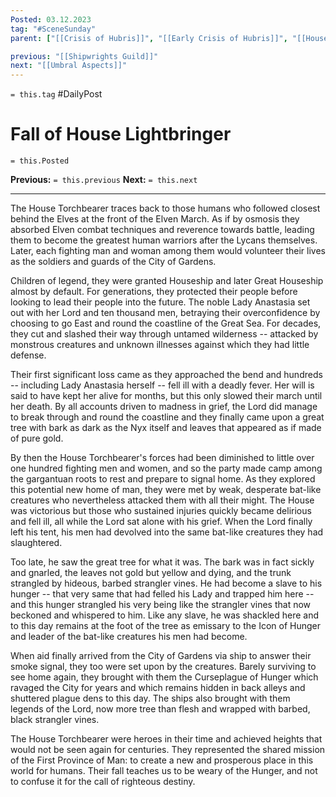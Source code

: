 ```yaml
---
Posted: 03.12.2023
tag: "#SceneSunday"
parent: ["[[Crisis of Hubris]]", "[[Early Crisis of Hubris]]", "[[House Lightbringer]]"]

previous: "[[Shipwrights Guild]]"
next: "[[Umbral Aspects]]"
---
```

`= this.tag` #DailyPost 
# Fall of House Lightbringer
`= this.Posted`

**Previous:** `= this.previous`
**Next:** `= this.next`

---

The House Torchbearer traces back to those humans who followed closest behind the Elves at the front of the Elven March. As if by osmosis they absorbed Elven combat techniques and reverence towards battle, leading them to become the greatest human warriors after the Lycans themselves. Later, each fighting man and woman among them would volunteer their lives as the soldiers and guards of the City of Gardens.

Children of legend, they were granted Houseship and later Great Houseship almost by default. For generations, they protected their people before looking to lead their people into the future. The noble Lady Anastasia set out with her Lord and ten thousand men, betraying their overconfidence by choosing to go East and round the coastline of the Great Sea. For decades, they cut and slashed their way through untamed wilderness -- attacked by monstrous creatures and unknown illnesses against which they had little defense.

Their first significant loss came as they approached the bend and hundreds -- including Lady Anastasia herself -- fell ill with a deadly fever. Her will is said to have kept her alive for months, but this only slowed their march until her death. By all accounts driven to madness in grief, the Lord did manage to break through and round the coastline and they finally came upon a great tree with bark as dark as the Nyx itself and leaves that appeared as if made of pure gold.

By then the House Torchbearer's forces had been diminished to little over one hundred fighting men and women, and so the party made camp among the gargantuan roots to rest and prepare to signal home. As they explored this potential new home of man, they were met by weak, desperate bat-like creatures who nevertheless attacked them with all their might. The House was victorious but those who sustained injuries quickly became delirious and fell ill, all while the Lord sat alone with his grief. When the Lord finally left his tent, his men had devolved into the same bat-like creatures they had slaughtered.

Too late, he saw the great tree for what it was. The bark was in fact sickly and gnarled, the leaves not gold but yellow and dying, and the trunk strangled by hideous, barbed strangler vines. He had become a slave to his hunger -- that very same that had felled his Lady and trapped him here -- and this hunger strangled his very being like the strangler vines that now beckoned and whispered to him. Like any slave, he was shackled here and to this day remains at the foot of the tree as emissary to the Icon of Hunger and leader of the bat-like creatures his men had become.

When aid finally arrived from the City of Gardens via ship to answer their smoke signal, they too were set upon by the creatures. Barely surviving to see home again, they brought with them the Curseplague of Hunger which ravaged the City for years and which remains hidden in back alleys and shuttered plague dens to this day. The ships also brought with them legends of the Lord, now more tree than flesh and wrapped with barbed, black strangler vines.

The House Torchbearer were heroes in their time and achieved heights that would not be seen again for centuries. They represented the shared mission of the First Province of Man: to create a new and prosperous place in this world for humans. Their fall teaches us to be weary of the Hunger, and not to confuse it for the call of righteous destiny.